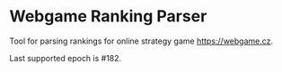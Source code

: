 # Webgame Ranking Parser

Tool for parsing rankings for online strategy game https://webgame.cz.

Last supported epoch is #182.
